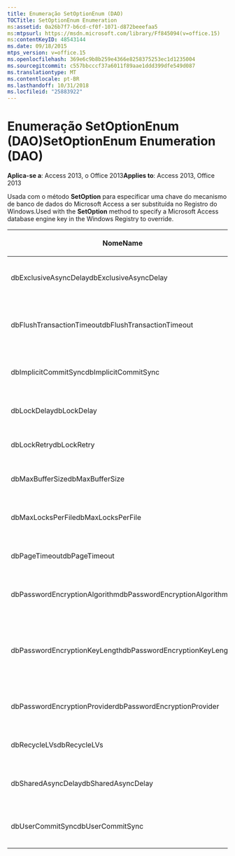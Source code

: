 ```yaml
---
title: Enumeração SetOptionEnum (DAO)
TOCTitle: SetOptionEnum Enumeration
ms:assetid: 0a26b7f7-b6cd-cf0f-1071-d872beeefaa5
ms:mtpsurl: https://msdn.microsoft.com/library/Ff845094(v=office.15)
ms:contentKeyID: 48543144
ms.date: 09/18/2015
mtps_version: v=office.15
ms.openlocfilehash: 369e6c9b8b259e4366e8258375253ec1d1235004
ms.sourcegitcommit: c557bbcccf37a6011f89aae1ddd399dfe549d087
ms.translationtype: MT
ms.contentlocale: pt-BR
ms.lasthandoff: 10/31/2018
ms.locfileid: "25883922"
---
```

# <a name="setoptionenum-enumeration-dao"></a><span data-ttu-id="daf18-102">Enumeração SetOptionEnum (DAO)</span><span class="sxs-lookup"><span data-stu-id="daf18-102">SetOptionEnum Enumeration (DAO)</span></span>


<span data-ttu-id="daf18-103">**Aplica-se a**: Access 2013, o Office 2013</span><span class="sxs-lookup"><span data-stu-id="daf18-103">**Applies to**: Access 2013, Office 2013</span></span>

<span data-ttu-id="daf18-104">Usada com o método **SetOption** para especificar uma chave do mecanismo de banco de dados do Microsoft Access a ser substituída no Registro do Windows.</span><span class="sxs-lookup"><span data-stu-id="daf18-104">Used with the **SetOption** method to specify a Microsoft Access database engine key in the Windows Registry to override.</span></span>

<table>
<colgroup>
<col style="width: 33%" />
<col style="width: 33%" />
<col style="width: 33%" />
</colgroup>
<thead>
<tr class="header">
<th><p><span data-ttu-id="daf18-105">Nome</span><span class="sxs-lookup"><span data-stu-id="daf18-105">Name</span></span></p></th>
<th><p><span data-ttu-id="daf18-106">Valor</span><span class="sxs-lookup"><span data-stu-id="daf18-106">Value</span></span></p></th>
<th><p><span data-ttu-id="daf18-107">Descrição</span><span class="sxs-lookup"><span data-stu-id="daf18-107">Description</span></span></p></th>
</tr>
</thead>
<tbody>
<tr class="odd">
<td><p><span data-ttu-id="daf18-108">dbExclusiveAsyncDelay</span><span class="sxs-lookup"><span data-stu-id="daf18-108">dbExclusiveAsyncDelay</span></span></p></td>
<td><p><span data-ttu-id="daf18-109">60</span><span class="sxs-lookup"><span data-stu-id="daf18-109">60</span></span></p></td>
<td><p><span data-ttu-id="daf18-110">A chave ExclusiveAsyncDelay.</span><span class="sxs-lookup"><span data-stu-id="daf18-110">The ExclusiveAsyncDelay key.</span></span></p></td>
</tr>
<tr class="even">
<td><p><span data-ttu-id="daf18-111">dbFlushTransactionTimeout</span><span class="sxs-lookup"><span data-stu-id="daf18-111">dbFlushTransactionTimeout</span></span></p></td>
<td><p><span data-ttu-id="daf18-112">66</span><span class="sxs-lookup"><span data-stu-id="daf18-112">66</span></span></p></td>
<td><p><span data-ttu-id="daf18-113">A chave FlushTransactionTimeout.</span><span class="sxs-lookup"><span data-stu-id="daf18-113">The FlushTransactionTimeout key.</span></span></p></td>
</tr>
<tr class="odd">
<td><p><span data-ttu-id="daf18-114">dbImplicitCommitSync</span><span class="sxs-lookup"><span data-stu-id="daf18-114">dbImplicitCommitSync</span></span></p></td>
<td><p><span data-ttu-id="daf18-115">59</span><span class="sxs-lookup"><span data-stu-id="daf18-115">59</span></span></p></td>
<td><p><span data-ttu-id="daf18-116">A chave ImplicitCommitSync.</span><span class="sxs-lookup"><span data-stu-id="daf18-116">The ImplicitCommitSync key.</span></span></p></td>
</tr>
<tr class="even">
<td><p><span data-ttu-id="daf18-117">dbLockDelay</span><span class="sxs-lookup"><span data-stu-id="daf18-117">dbLockDelay</span></span></p></td>
<td><p><span data-ttu-id="daf18-118">63</span><span class="sxs-lookup"><span data-stu-id="daf18-118">63</span></span></p></td>
<td><p><span data-ttu-id="daf18-119">A chave LockDelay.</span><span class="sxs-lookup"><span data-stu-id="daf18-119">The LockDelay key.</span></span></p></td>
</tr>
<tr class="odd">
<td><p><span data-ttu-id="daf18-120">dbLockRetry</span><span class="sxs-lookup"><span data-stu-id="daf18-120">dbLockRetry</span></span></p></td>
<td><p><span data-ttu-id="daf18-121">57</span><span class="sxs-lookup"><span data-stu-id="daf18-121">57</span></span></p></td>
<td><p><span data-ttu-id="daf18-122">A chave LockRetry.</span><span class="sxs-lookup"><span data-stu-id="daf18-122">The LockRetry key.</span></span></p></td>
</tr>
<tr class="even">
<td><p><span data-ttu-id="daf18-123">dbMaxBufferSize</span><span class="sxs-lookup"><span data-stu-id="daf18-123">dbMaxBufferSize</span></span></p></td>
<td><p><span data-ttu-id="daf18-124">8</span><span class="sxs-lookup"><span data-stu-id="daf18-124">8</span></span></p></td>
<td><p><span data-ttu-id="daf18-125">A chave MaxBufferSize.</span><span class="sxs-lookup"><span data-stu-id="daf18-125">The MaxBufferSize key.</span></span></p></td>
</tr>
<tr class="odd">
<td><p><span data-ttu-id="daf18-126">dbMaxLocksPerFile</span><span class="sxs-lookup"><span data-stu-id="daf18-126">dbMaxLocksPerFile</span></span></p></td>
<td><p><span data-ttu-id="daf18-127">62</span><span class="sxs-lookup"><span data-stu-id="daf18-127">62</span></span></p></td>
<td><p><span data-ttu-id="daf18-128">A chave MaxLocksPerFile.</span><span class="sxs-lookup"><span data-stu-id="daf18-128">The MaxLocksPerFile key.</span></span></p></td>
</tr>
<tr class="even">
<td><p><span data-ttu-id="daf18-129">dbPageTimeout</span><span class="sxs-lookup"><span data-stu-id="daf18-129">dbPageTimeout</span></span></p></td>
<td><p><span data-ttu-id="daf18-130">6</span><span class="sxs-lookup"><span data-stu-id="daf18-130">6</span></span></p></td>
<td><p><span data-ttu-id="daf18-131">A chave PageTimeout.</span><span class="sxs-lookup"><span data-stu-id="daf18-131">The PageTimeout key.</span></span></p></td>
</tr>
<tr class="odd">
<td><p><span data-ttu-id="daf18-132">dbPasswordEncryptionAlgorithm</span><span class="sxs-lookup"><span data-stu-id="daf18-132">dbPasswordEncryptionAlgorithm</span></span></p></td>
<td><p><span data-ttu-id="daf18-133">81</span><span class="sxs-lookup"><span data-stu-id="daf18-133">81</span></span></p></td>
<td><p><span data-ttu-id="daf18-134">O nome do algoritmo de criptografia.</span><span class="sxs-lookup"><span data-stu-id="daf18-134">The name of the encryption algorithm.</span></span></p></td>
</tr>
<tr class="even">
<td><p><span data-ttu-id="daf18-135">dbPasswordEncryptionKeyLength</span><span class="sxs-lookup"><span data-stu-id="daf18-135">dbPasswordEncryptionKeyLength</span></span></p></td>
<td><p><span data-ttu-id="daf18-136">82</span><span class="sxs-lookup"><span data-stu-id="daf18-136">82</span></span></p></td>
<td><p><span data-ttu-id="daf18-p101">O tamanho da chave de criptografia. Deve ser um múltiplo de 8, começando em 40.</span><span class="sxs-lookup"><span data-stu-id="daf18-p101">The encryption key length. Must be a multiple of 8, starting at 40.</span></span></p></td>
</tr>
<tr class="odd">
<td><p><span data-ttu-id="daf18-139">dbPasswordEncryptionProvider</span><span class="sxs-lookup"><span data-stu-id="daf18-139">dbPasswordEncryptionProvider</span></span></p></td>
<td><p><span data-ttu-id="daf18-140">80</span><span class="sxs-lookup"><span data-stu-id="daf18-140">80</span></span></p></td>
<td><p><span data-ttu-id="daf18-141">O nome do provedor de criptografia.</span><span class="sxs-lookup"><span data-stu-id="daf18-141">The name of the encryption provider.</span></span></p></td>
</tr>
<tr class="even">
<td><p><span data-ttu-id="daf18-142">dbRecycleLVs</span><span class="sxs-lookup"><span data-stu-id="daf18-142">dbRecycleLVs</span></span></p></td>
<td><p><span data-ttu-id="daf18-143">65</span><span class="sxs-lookup"><span data-stu-id="daf18-143">65</span></span></p></td>
<td><p><span data-ttu-id="daf18-144">A chave RecycleLVs.</span><span class="sxs-lookup"><span data-stu-id="daf18-144">The RecycleLVs key.</span></span></p></td>
</tr>
<tr class="odd">
<td><p><span data-ttu-id="daf18-145">dbSharedAsyncDelay</span><span class="sxs-lookup"><span data-stu-id="daf18-145">dbSharedAsyncDelay</span></span></p></td>
<td><p><span data-ttu-id="daf18-146">61</span><span class="sxs-lookup"><span data-stu-id="daf18-146">61</span></span></p></td>
<td><p><span data-ttu-id="daf18-147">A chave SharedAsyncDelay.</span><span class="sxs-lookup"><span data-stu-id="daf18-147">The SharedAsyncDelay key.</span></span></p></td>
</tr>
<tr class="even">
<td><p><span data-ttu-id="daf18-148">dbUserCommitSync</span><span class="sxs-lookup"><span data-stu-id="daf18-148">dbUserCommitSync</span></span></p></td>
<td><p><span data-ttu-id="daf18-149">58</span><span class="sxs-lookup"><span data-stu-id="daf18-149">58</span></span></p></td>
<td><p><span data-ttu-id="daf18-150">A chave UserCommitSync.</span><span class="sxs-lookup"><span data-stu-id="daf18-150">The UserCommitSync key.</span></span></p></td>
</tr>
</tbody>
</table>

